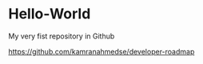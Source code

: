 # Hello-World
My very fist repository in Github


https://github.com/kamranahmedse/developer-roadmap
